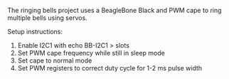 The ringing bells project uses a BeagleBone Black and PWM cape to ring
multiple bells using servos.

Setup instructions:
1. Enable I2C1 with echo BB-I2C1 > slots
2. Set PWM cape frequency while still in sleep mode
3. Set cape to normal mode
4. Set PWM registers to correct duty cycle for 1-2 ms pulse width
